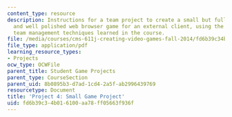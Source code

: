 ```yaml
---
content_type: resource
description: Instructions for a team project to create a small but fully functional
  and well polished web browser game for an external client, using the project and
  team management techniques learned in the course.
file: /media/courses/cms-611j-creating-video-games-fall-2014/fd6b39c34b016100aa78ff05663f936f_MITCMS_611JF14_project4.pdf
file_type: application/pdf
learning_resource_types:
- Projects
ocw_type: OCWFile
parent_title: Student Game Projects
parent_type: CourseSection
parent_uid: 8b0895b3-d7ad-1cd4-2a5f-ab2996439769
resourcetype: Document
title: 'Project 4: Small Game Project'
uid: fd6b39c3-4b01-6100-aa78-ff05663f936f
---
```

